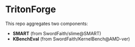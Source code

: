 # TritonForge

This repo aggregates two components:

- **SMART** (from SwordFaith/slime@SMART)
- **KBenchEval** (from SwordFaith/KernelBench@AMD-ver)

